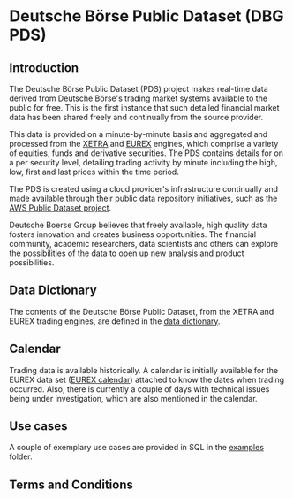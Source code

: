 #  Deutsche Börse Public Dataset (DBG PDS)

## Introduction

The Deutsche Börse Public Dataset (PDS) project makes real-time data derived from Deutsche Börse's trading market systems available to the public for free. This is the first instance that such detailed financial market data has been shared freely and continually from the source provider. 

This data is provided on a minute-by-minute basis and aggregated and processed from the [XETRA](http://www.xetra.com) and [EUREX](http://www.eurex.com/) engines, which comprise a variety of equities, funds and derivative securities. The PDS contains details for on a per security level, detailing trading activity by minute including the high, low, first and last prices within the time period. 

The PDS is created using a cloud provider's infrastructure continually and made available through their public data repository initiatives, such as the [AWS Public Dataset project](https://aws.amazon.com/public-datasets/).

Deutsche Boerse Group believes that freely available, high quality data fosters innovation and creates business opportunities. The financial community, academic researchers, data scientists and others can explore the possibilities of the data to open up new analysis and product possibilities.

## Data Dictionary

The contents of the Deutsche Börse Public Dataset, from the XETRA and EUREX trading engines, are defined in the [data dictionary](docs/data_dictionary.md).

## Calendar

Trading data is available historically. A calendar is initially available for the EUREX data set ([EUREX calendar](docs/calendars/eurex_calendar.csv)) attached to know the dates when trading occurred. Also, there is currently a couple of days with technical issues being under investigation, which are also mentioned in the calendar.

## Use cases

A couple of exemplary use cases are provided in SQL in the [examples](examples/) folder.

## Terms and Conditions

